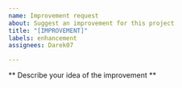 ```yaml
---
name: Improvement request
about: Suggest an improvement for this project
title: "[IMPROVEMENT]"
labels: enhancement
assignees: Darek07

---
```


** Describe your idea of the improvement **
